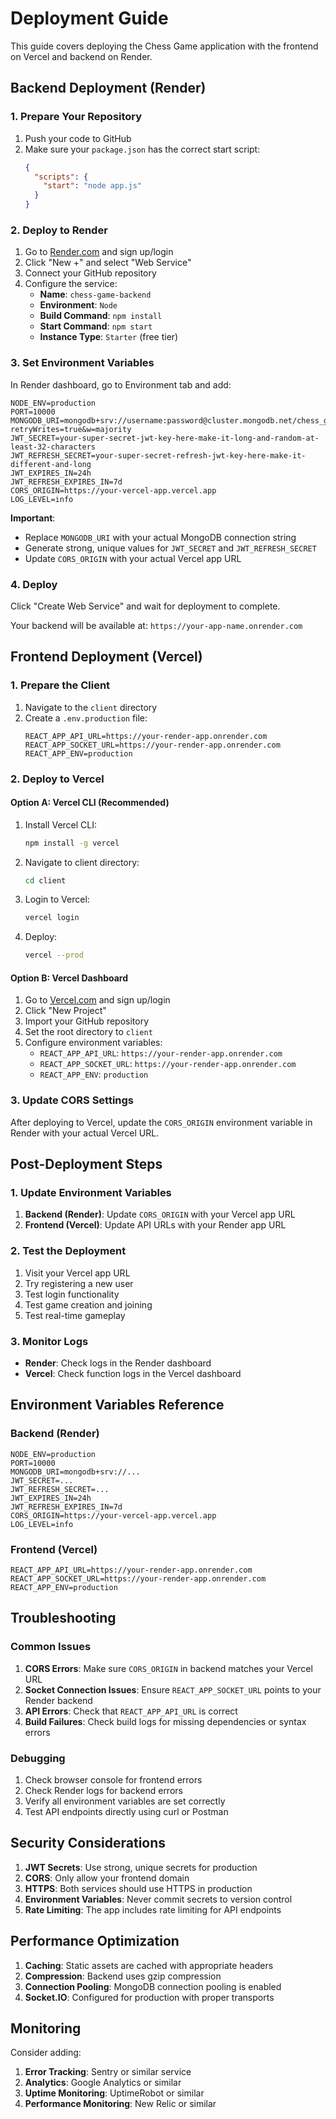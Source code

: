 # Deployment Guide

This guide covers deploying the Chess Game application with the frontend on Vercel and backend on Render.

## Backend Deployment (Render)

### 1. Prepare Your Repository

1. Push your code to GitHub
2. Make sure your `package.json` has the correct start script:
   ```json
   {
     "scripts": {
       "start": "node app.js"
     }
   }
   ```

### 2. Deploy to Render

1. Go to [Render.com](https://render.com) and sign up/login
2. Click "New +" and select "Web Service"
3. Connect your GitHub repository
4. Configure the service:
   - **Name**: `chess-game-backend`
   - **Environment**: `Node`
   - **Build Command**: `npm install`
   - **Start Command**: `npm start`
   - **Instance Type**: `Starter` (free tier)

### 3. Set Environment Variables

In Render dashboard, go to Environment tab and add:

```
NODE_ENV=production
PORT=10000
MONGODB_URI=mongodb+srv://username:password@cluster.mongodb.net/chess_game?retryWrites=true&w=majority
JWT_SECRET=your-super-secret-jwt-key-here-make-it-long-and-random-at-least-32-characters
JWT_REFRESH_SECRET=your-super-secret-refresh-jwt-key-here-make-it-different-and-long
JWT_EXPIRES_IN=24h
JWT_REFRESH_EXPIRES_IN=7d
CORS_ORIGIN=https://your-vercel-app.vercel.app
LOG_LEVEL=info
```

**Important**: 
- Replace `MONGODB_URI` with your actual MongoDB connection string
- Generate strong, unique values for `JWT_SECRET` and `JWT_REFRESH_SECRET`
- Update `CORS_ORIGIN` with your actual Vercel app URL

### 4. Deploy

Click "Create Web Service" and wait for deployment to complete.

Your backend will be available at: `https://your-app-name.onrender.com`

## Frontend Deployment (Vercel)

### 1. Prepare the Client

1. Navigate to the `client` directory
2. Create a `.env.production` file:
   ```
   REACT_APP_API_URL=https://your-render-app.onrender.com
   REACT_APP_SOCKET_URL=https://your-render-app.onrender.com
   REACT_APP_ENV=production
   ```

### 2. Deploy to Vercel

#### Option A: Vercel CLI (Recommended)

1. Install Vercel CLI:
   ```bash
   npm install -g vercel
   ```

2. Navigate to client directory:
   ```bash
   cd client
   ```

3. Login to Vercel:
   ```bash
   vercel login
   ```

4. Deploy:
   ```bash
   vercel --prod
   ```

#### Option B: Vercel Dashboard

1. Go to [Vercel.com](https://vercel.com) and sign up/login
2. Click "New Project"
3. Import your GitHub repository
4. Set the root directory to `client`
5. Configure environment variables:
   - `REACT_APP_API_URL`: `https://your-render-app.onrender.com`
   - `REACT_APP_SOCKET_URL`: `https://your-render-app.onrender.com`
   - `REACT_APP_ENV`: `production`

### 3. Update CORS Settings

After deploying to Vercel, update the `CORS_ORIGIN` environment variable in Render with your actual Vercel URL.

## Post-Deployment Steps

### 1. Update Environment Variables

1. **Backend (Render)**: Update `CORS_ORIGIN` with your Vercel app URL
2. **Frontend (Vercel)**: Update API URLs with your Render app URL

### 2. Test the Deployment

1. Visit your Vercel app URL
2. Try registering a new user
3. Test login functionality
4. Test game creation and joining
5. Test real-time gameplay

### 3. Monitor Logs

- **Render**: Check logs in the Render dashboard
- **Vercel**: Check function logs in the Vercel dashboard

## Environment Variables Reference

### Backend (Render)
```
NODE_ENV=production
PORT=10000
MONGODB_URI=mongodb+srv://...
JWT_SECRET=...
JWT_REFRESH_SECRET=...
JWT_EXPIRES_IN=24h
JWT_REFRESH_EXPIRES_IN=7d
CORS_ORIGIN=https://your-vercel-app.vercel.app
LOG_LEVEL=info
```

### Frontend (Vercel)
```
REACT_APP_API_URL=https://your-render-app.onrender.com
REACT_APP_SOCKET_URL=https://your-render-app.onrender.com
REACT_APP_ENV=production
```

## Troubleshooting

### Common Issues

1. **CORS Errors**: Make sure `CORS_ORIGIN` in backend matches your Vercel URL
2. **Socket Connection Issues**: Ensure `REACT_APP_SOCKET_URL` points to your Render backend
3. **API Errors**: Check that `REACT_APP_API_URL` is correct
4. **Build Failures**: Check build logs for missing dependencies or syntax errors

### Debugging

1. Check browser console for frontend errors
2. Check Render logs for backend errors
3. Verify all environment variables are set correctly
4. Test API endpoints directly using curl or Postman

## Security Considerations

1. **JWT Secrets**: Use strong, unique secrets for production
2. **CORS**: Only allow your frontend domain
3. **HTTPS**: Both services should use HTTPS in production
4. **Environment Variables**: Never commit secrets to version control
5. **Rate Limiting**: The app includes rate limiting for API endpoints

## Performance Optimization

1. **Caching**: Static assets are cached with appropriate headers
2. **Compression**: Backend uses gzip compression
3. **Connection Pooling**: MongoDB connection pooling is enabled
4. **Socket.IO**: Configured for production with proper transports

## Monitoring

Consider adding:
1. **Error Tracking**: Sentry or similar service
2. **Analytics**: Google Analytics or similar
3. **Uptime Monitoring**: UptimeRobot or similar
4. **Performance Monitoring**: New Relic or similar